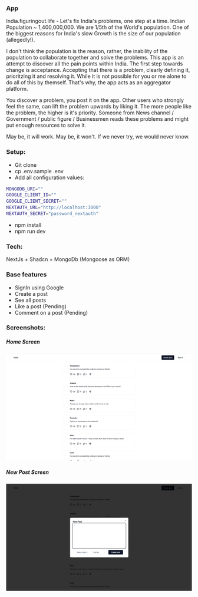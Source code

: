 ### App

India.figuringout.life - Let's fix India's problems, one step at a time. 
Indian Population ~ 1,400,000,000. We are 1/5th of the World's population. One of the biggest reasons for India's slow Growth is the size of our population (allegedly!). 

I don't think the population is the reason, rather, the inability of the population to collaborate together and solve the problems. This app is an attempt to discover all the pain points within India. 
The first step towards change is acceptance. Accepting that there is a problem, clearly defining it, prioritzing it and resolving it. 
While it is not possible for you or me alone to do all of this by themself. That's why, the app acts as an aggregator platform.

You discover a problem, you post it on the app.
Other users who strongly feel the same, can lift the problem upwards by liking it. The more people like the problem, the higher is it's priority.
Someone from News channel / Government / public figure / Businessmen reads these problems and might put enough resources to solve it. 

May be, it will work. May be, it won't. If we never try, we would never know. 


### Setup:

- Git clone
- cp .env.sample .env
- Add all configuration values: 
```bash
MONGODB_URI=""
GOOGLE_CLIENT_ID=""
GOOGLE_CLIENT_SECRET=""
NEXTAUTH_URL="http://localhost:3000"
NEXTAUTH_SECRET="password_nextauth"
```
- npm install
- npm run dev

### Tech:
NextJs + Shadcn + MongoDb (Mongoose as ORM)

### Base features
- SignIn using Google
- Create a post
- See all posts
- Like a post (Pending)
- Comment on a post (Pending)


### Screenshots:

##### Home Screen
![](./public/home.png)

##### New Post Screen
![](./public/new.png)
